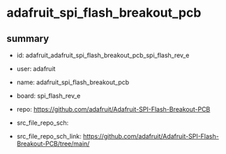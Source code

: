 # adafruit_spi_flash_breakout_pcb
 
## summary 
* id: adafruit_adafruit_spi_flash_breakout_pcb_spi_flash_rev_e
* user: adafruit
* name: adafruit_spi_flash_breakout_pcb
* board: spi_flash_rev_e
* repo: https://github.com/adafruit/Adafruit-SPI-Flash-Breakout-PCB



* src_file_repo_sch: 
* src_file_repo_sch_link: https://github.com/adafruit/Adafruit-SPI-Flash-Breakout-PCB/tree/main/







